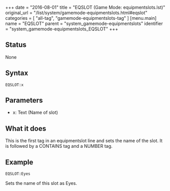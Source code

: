 +++
date = "2016-08-01"
title = "EQSLOT (Game Mode: equipmentslots.lst)"
original_url = "/list/system/gamemode-equipmentslots.html#eqslot"
categories = [ "all-tag", "gamemode-equipmentslots-tag" ]
[menu.main]
    name = "EQSLOT"
    parent = "system_gamemode-equipmentslots"
    identifier = "system_gamemode-equipmentslots_EQSLOT"
+++

## Status

None

## Syntax

`EQSLOT:x`

## Parameters

-   x: Text (Name of slot)



What it does
------------

This is the first tag in an equipmentslot line and sets the name of the
slot. It is followed by a CONTAINS tag and a NUMBER tag.

Example
-------

`EQSLOT:Eyes`

Sets the name of this slot as Eyes.

